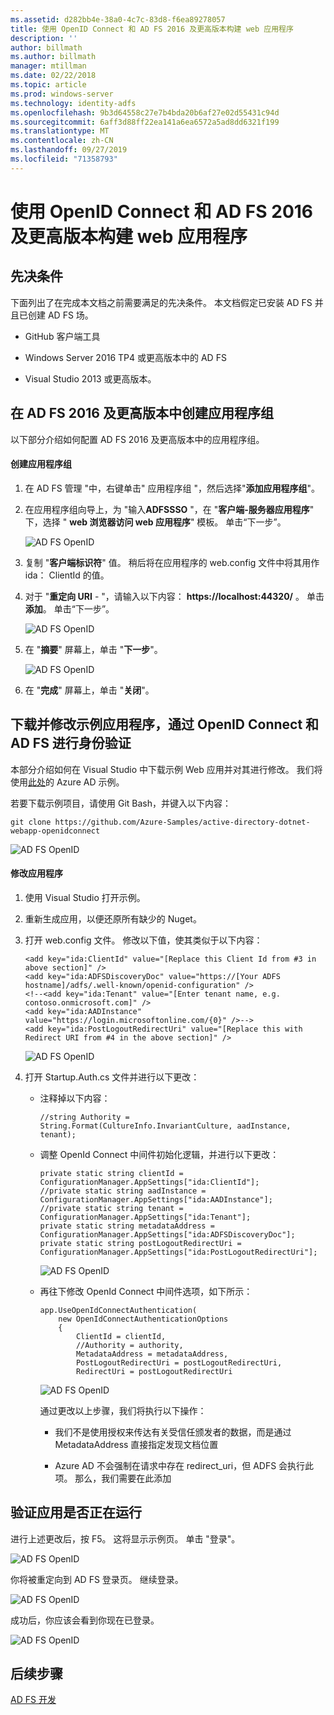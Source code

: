 ```yaml
---
ms.assetid: d282bb4e-38a0-4c7c-83d8-f6ea89278057
title: 使用 OpenID Connect 和 AD FS 2016 及更高版本构建 web 应用程序
description: ''
author: billmath
ms.author: billmath
manager: mtillman
ms.date: 02/22/2018
ms.topic: article
ms.prod: windows-server
ms.technology: identity-adfs
ms.openlocfilehash: 9b3d64558c27e7b4bda20b6af27e02d55431c94d
ms.sourcegitcommit: 6aff3d88ff22ea141a6ea6572a5ad8dd6321f199
ms.translationtype: MT
ms.contentlocale: zh-CN
ms.lasthandoff: 09/27/2019
ms.locfileid: "71358793"
---
```

# <a name="build-a-web-application-using-openid-connect-with-ad-fs-2016-and-later"></a>使用 OpenID Connect 和 AD FS 2016 及更高版本构建 web 应用程序

## <a name="pre-requisites"></a>先决条件  
下面列出了在完成本文档之前需要满足的先决条件。 本文档假定已安装 AD FS 并且已创建 AD FS 场。  

-   GitHub 客户端工具  

-   Windows Server 2016 TP4 或更高版本中的 AD FS  

-   Visual Studio 2013 或更高版本。  

## <a name="create-an-application-group-in-ad-fs-2016-and-later"></a>在 AD FS 2016 及更高版本中创建应用程序组
以下部分介绍如何配置 AD FS 2016 及更高版本中的应用程序组。  

#### <a name="create-application-group"></a>创建应用程序组  

1.  在 AD FS 管理 "中，右键单击" 应用程序组 "，然后选择"**添加应用程序组**"。  

2.  在应用程序组向导上，为 "输入**ADFSSSO** "，在 "**客户端-服务器应用程序**" 下，选择 " **web 浏览器访问 web 应用程序**" 模板。  单击“下一步”。

    ![AD FS OpenID](media/Enabling-OpenId-Connect-with-AD-FS-2016/AD_FS_OpenID_1.PNG)  

3.  复制 "**客户端标识符**" 值。  稍后将在应用程序的 web.config 文件中将其用作 ida： ClientId 的值。  

4.  对于 "**重定向 URI** - "，请输入以下内容： **https://localhost:44320/** 。  单击**添加**。 单击“下一步”。  

    ![AD FS OpenID](media/Enabling-OpenId-Connect-with-AD-FS-2016/AD_FS_OpenID_2.PNG)  

5.  在 "**摘要**" 屏幕上，单击 "**下一步**"。  

    ![AD FS OpenID](media/Enabling-OpenId-Connect-with-AD-FS-2016/AD_FS_OpenID_3.PNG)

6.  在 "**完成**" 屏幕上，单击 "**关闭**"。  

## <a name="download-and-modify-sample-application-to-authenticate-via-openid-connect-and-ad-fs"></a>下载并修改示例应用程序，通过 OpenID Connect 和 AD FS 进行身份验证  
本部分介绍如何在 Visual Studio 中下载示例 Web 应用并对其进行修改。   我们将使用[此处](https://github.com/Azure-Samples/active-directory-dotnet-webapp-openidconnect)的 Azure AD 示例。  

若要下载示例项目，请使用 Git Bash，并键入以下内容：  

```  
git clone https://github.com/Azure-Samples/active-directory-dotnet-webapp-openidconnect  
```  

![AD FS OpenID](media/Enabling-OpenId-Connect-with-AD-FS-2016/AD_FS_OpenID_8.PNG)  

#### <a name="to-modify-the-app"></a>修改应用程序  

1.  使用 Visual Studio 打开示例。  

2.  重新生成应用，以便还原所有缺少的 Nuget。  

3.  打开 web.config 文件。  修改以下值，使其类似于以下内容：  

    ```  
    <add key="ida:ClientId" value="[Replace this Client Id from #3 in above section]" />  
    <add key="ida:ADFSDiscoveryDoc" value="https://[Your ADFS hostname]/adfs/.well-known/openid-configuration" />  
    <!--<add key="ida:Tenant" value="[Enter tenant name, e.g. contoso.onmicrosoft.com]" />      
    <add key="ida:AADInstance" value="https://login.microsoftonline.com/{0}" />-->  
    <add key="ida:PostLogoutRedirectUri" value="[Replace this with Redirect URI from #4 in the above section]" />  
    ```  

    ![AD FS OpenID](media/Enabling-OpenId-Connect-with-AD-FS-2016/AD_FS_OpenID_9.PNG)  

4.  打开 Startup.Auth.cs 文件并进行以下更改：  

    -   注释掉以下内容：  

        ```  
        //string Authority = String.Format(CultureInfo.InvariantCulture, aadInstance, tenant);  
        ```  

    -   调整 OpenId Connect 中间件初始化逻辑，并进行以下更改：  

        ```  
        private static string clientId = ConfigurationManager.AppSettings["ida:ClientId"];  
        //private static string aadInstance = ConfigurationManager.AppSettings["ida:AADInstance"];  
        //private static string tenant = ConfigurationManager.AppSettings["ida:Tenant"];  
        private static string metadataAddress = ConfigurationManager.AppSettings["ida:ADFSDiscoveryDoc"];  
        private static string postLogoutRedirectUri = ConfigurationManager.AppSettings["ida:PostLogoutRedirectUri"];  
        ```  

        ![AD FS OpenID](media/Enabling-OpenId-Connect-with-AD-FS-2016/AD_FS_OpenID_10.PNG)  

    -   再往下修改 OpenId Connect 中间件选项，如下所示：  

        ```  
        app.UseOpenIdConnectAuthentication(  
            new OpenIdConnectAuthenticationOptions  
            {  
                ClientId = clientId,  
                //Authority = authority,  
                MetadataAddress = metadataAddress,  
                PostLogoutRedirectUri = postLogoutRedirectUri,
                RedirectUri = postLogoutRedirectUri
        ```  

        ![AD FS OpenID](media/Enabling-OpenId-Connect-with-AD-FS-2016/AD_FS_OpenID_11.PNG)  

        通过更改以上步骤，我们将执行以下操作：  

        -   我们不是使用授权来传达有关受信任颁发者的数据，而是通过 MetadataAddress 直接指定发现文档位置  

        -   Azure AD 不会强制在请求中存在 redirect_uri，但 ADFS 会执行此项。 那么，我们需要在此添加  

## <a name="verify-the-app-is-working"></a>验证应用是否正在运行  
进行上述更改后，按 F5。  这将显示示例页。  单击 "登录"。  

![AD FS OpenID](media/Enabling-OpenId-Connect-with-AD-FS-2016/AD_FS_OpenID_12.PNG)  

你将被重定向到 AD FS 登录页。  继续登录。  

![AD FS OpenID](media/Enabling-OpenId-Connect-with-AD-FS-2016/AD_FS_OpenID_13.PNG)  

成功后，你应该会看到你现在已登录。  

![AD FS OpenID](media/Enabling-OpenId-Connect-with-AD-FS-2016/AD_FS_OpenID_14.PNG)  

## <a name="next-steps"></a>后续步骤
[AD FS 开发](../../ad-fs/AD-FS-Development.md)  
